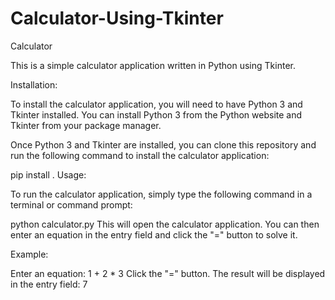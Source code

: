 # Calculator-Using-Tkinter

Calculator

This is a simple calculator application written in Python using Tkinter.

Installation:

To install the calculator application, you will need to have Python 3 and Tkinter installed. You can install Python 3 from the Python website and Tkinter from your package manager.

Once Python 3 and Tkinter are installed, you can clone this repository and run the following command to install the calculator application:

pip install .
Usage:

To run the calculator application, simply type the following command in a terminal or command prompt:

python calculator.py
This will open the calculator application. You can then enter an equation in the entry field and click the "=" button to solve it.

Example:

Enter an equation: 1 + 2 * 3
Click the "=" button.
The result will be displayed in the entry field: 7
